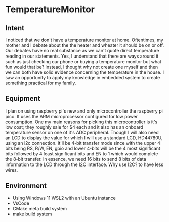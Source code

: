 # TemperatureMonitor

## Intent
I noticed that we don't have a temperature monitor at home. Oftentimes, my mother and I debate about the the heater and wheater it should be on or off. Our debates have no real substance as we can't quote direct temperature reading in our statements. Yes, I understand that there are ways around it such as just checking our phone or buying a temperature monitor but what fun would that be? Instead, I thought why not create one myself and then we can both have solid evidence concerning the temperature in the house. I saw an opportunity to apply my knowledge in embedded system to create something practical for my family. 

## Equipment
I plan on using raspberry pi's new and only microcontroller the raspberry pi pico. It uses the ARM microprocessor configured for low power consumption. One my main reasons for picking this microcontroller is it's low cost; they roughly sale for $4 each and it also has an onboard temperature sensor on one of it's ADC peripheral. Though I will also need an LCD to display the value for which I will use a standard LCD, HD44780U, using an i2c connection. It'll be 4-bit transfer mode since with the upper 4 bits being RS, R/W, EN, gpio and lower 4-bits will be the 4 most significant bits followed by 4 least significant bits and EN to 1 which would complete the 8-bit transfer. In essence, we need 16 bits to send 8 bits of data information to the LCD through the I2C interface. Why use I2C? to have less wires. 

## Environment

- Using Windows 11 WSL2 with an Ubuntu instance
- VsCode
- CMake meta build system
- make build system
